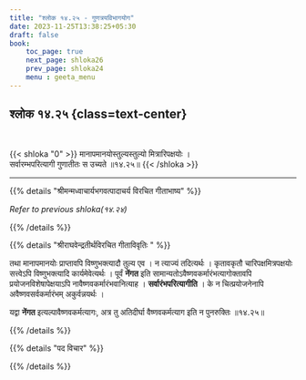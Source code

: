 ```yaml
---
title: "श्लोक १४.२५ - गुणत्रयविभागयोग"
date: 2023-11-25T13:38:25+05:30
draft: false
book:
    toc_page: true
    next_page: shloka26
    prev_page: shloka24
    menu : geeta_menu
---
```



## श्लोक १४.२५ {class=text-center}

<br/>

{{< shloka  "0"  >}}
मानापमानयोस्तुल्यस्तुल्यो मित्रारिपक्षयोः ।  
सर्वारम्भपरित्यागी गुणातीतः स उच्यते ॥१४.२५॥
{{< /shloka >}}

---


{{% details "श्रीमन्मध्वाचार्यभगवत्पादाचर्य विरचित  गीताभाष्य" %}}

*Refer to previous shloka(१४.२४)*

{{% /details %}}


{{% details "श्रीराघवेन्द्रतीर्थविरचित गीताविवृतिः " %}}

तथा मानापमानयोः प्राप्तावपि विष्णुभक्त्यादौ तुल्य एव । 
न त्याज्यं तदित्यर्थः । कृतावकृतौ चारिपक्षमित्रपक्षयोः 
सत्त्वेऽपि विष्णुभक्त्यादि कार्यमेवेत्यर्थः । 
पूर्वं **नेंगत** इति सामान्यतोऽवैष्णवकर्मारंभत्यागोक्तावपि 
प्रयोजनविशेषापेक्षयाऽपि नावैष्णवकर्मारंभवानित्याह । 
**सर्वारंभपरित्यागीति** । के न 
चित्प्रयोजनेनापि अवैष्णवसर्वकर्मारंभम् अकुर्वन्नयर्थः ।  

यद्वा **नेंगत** इत्यल्पावैष्णवकर्मत्यागः, अत्र तु अतिदीर्घा 
वैष्णवकर्मत्याग इति न पुनरुक्तिः ॥१४.२५॥

{{% /details %}}


{{% details "पद विचार" %}}


{{% /details %}}
